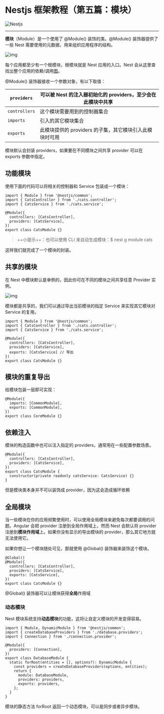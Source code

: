 # Nestjs 框架教程（第五篇：模块）

![Nestjs](https://static.yoouu.cn/imgs/doc/back-end/nestjs/nestjs-logo.png)

---

**模块**（Module）是一个使用了 @Module() 装饰的类。@Module() 装饰器提供了一些 Nest 需要使用的元数据，用来组织应用程序的结构。

![img](https://static.yoouu.cn/imgs/doc/back-end/nestjs/5d19d7a33690e19033.png)

每个应用都至少有一个根模块，根模块就是 Nest 应用的入口。Nest 会从这里查找出整个应用的依赖/调用[图](<https://en.wikipedia.org/wiki/Graph_(abstract_data_type)>)。

@Module() 装饰器接收一个参数对象，有以下取值：

| `providers`   | 可以被 Nest 的注入器初始化的 providers，至少会在此模块中共享 |
| ------------- | ------------------------------------------------------------ |
| `controllers` | 这个模块需要用到的控制器集合                                 |
| `imports`     | 引入的其它模块集合                                           |
| `exports`     | 此模块提供的 providers 的子集，其它模块引入此模块时可用      |

模块默认会封装 providers，如果要在不同模块之间共享 provider 可以在 exports 参数中指定。

## 功能模块

使用下面的代码可以将相关的控制器和 Service 包装成一个模块：

```
import { Module } from '@nestjs/common';
import { CatsController } from './cats.controller';
import { CatsService } from './cats.service';

@Module({
  controllers: [CatsController],
  providers: [CatsService],
})
export class CatsModule {}
```

> ++小提示++：也可以使用 CLI 来自动生成模块：\$ nest g module cats

这样我们就完成了一个模块的封装。

## 共享的模块

在 Nest 中模块默认是单例的，因此你可在不同的模块之间共享任意 Provider 实例。

![img](https://static.yoouu.cn/imgs/doc/back-end/nestjs/5d19dd669f9c560755.png)

模块都是共享的，我们可以通过导出当前模块的指定 Service 来实现其它模块对 Service 的复用。

```
import { Module } from '@nestjs/common';
import { CatsController } from './cats.controller';
import { CatsService } from './cats.service';

@Module({
  controllers: [CatsController],
  providers: [CatsService],
  exports: [CatsService] // 导出
})
export class CatsModule {}
```

## 模块的重复导出

给模块包装一层即可实现：

```
@Module({
  imports: [CommonModule],
  exports: [CommonModule],
})
export class CoreModule {}
```

## 依赖注入

模块的构造函数中也可以注入指定的 providers，通常用在一些配置参数场景。

```
@Module({
  controllers: [CatsController],
  providers: [CatsService],
})
export class CatsModule {
  constructor(private readonly catsService: CatsService) {}
}
```

但是模块类本身并不可以装饰成 provider，因为这会造成循环依赖

## 全局模块

当一些模块在你的应用频繁使用时，可以使用全局模块来避免每次都要调用的问题。Angular 会把 provider 注册到全局作用域上，然而 Nest 会默认将 provider 注册到**模块作用域**上。如果你没有显示的导出模块的 provider，那么其它地方就无法使用它。

如果你想让一个模块随处可见，那就使用 @Global() 装饰器来装饰这个模块。

```
@Global()
@Module({
  controllers: [CatsController],
  providers: [CatsService],
  exports: [CatsService],
})
export class CatsModule {}
```

@Global() 装饰器可以让模块获得**全局**作用域

### 动态模块

Nest 模块系统支持**动态模块**的功能，这将让自定义模块的开发变得容易。

```
import { Module, DynamicModule } from '@nestjs/common';
import { createDatabaseProviders } from './database.providers';
import { Connection } from './connection.provider';

@Module({
  providers: [Connection],
})
export class DatabaseModule {
  static forRoot(entities = [], options?): DynamicModule {
    const providers = createDatabaseProviders(options, entities);
    return {
      module: DatabaseModule,
      providers: providers,
      exports: providers,
    };
  }
}
```

模块的静态方法 forRoot 返回一个动态模块，可以是同步或者异步模块。
